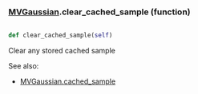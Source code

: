 ### [MVGaussian](MVGaussian.md).clear_cached_sample (function)


```py

def clear_cached_sample(self)

```



Clear any stored cached sample

See also:

* [MVGaussian.cached_sample](MVGaussian.cached_sample.md)

